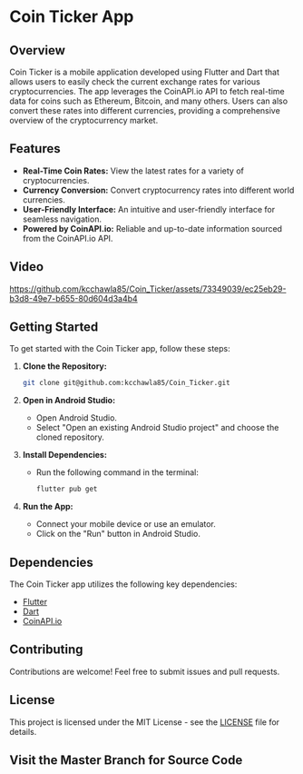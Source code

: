 # Coin Ticker App

## Overview

Coin Ticker is a mobile application developed using Flutter and Dart that allows users to easily check the current exchange rates for various cryptocurrencies. The app leverages the CoinAPI.io API to fetch real-time data for coins such as Ethereum, Bitcoin, and many others. Users can also convert these rates into different currencies, providing a comprehensive overview of the cryptocurrency market.

## Features

- **Real-Time Coin Rates:** View the latest rates for a variety of cryptocurrencies.
- **Currency Conversion:** Convert cryptocurrency rates into different world currencies.
- **User-Friendly Interface:** An intuitive and user-friendly interface for seamless navigation.
- **Powered by CoinAPI.io:** Reliable and up-to-date information sourced from the CoinAPI.io API.

## Video

https://github.com/kcchawla85/Coin_Ticker/assets/73349039/ec25eb29-b3d8-49e7-b655-80d604d3a4b4

## Getting Started

To get started with the Coin Ticker app, follow these steps:

1. **Clone the Repository:**
   ```bash
   git clone git@github.com:kcchawla85/Coin_Ticker.git
   ```

2. **Open in Android Studio:**
   - Open Android Studio.
   - Select "Open an existing Android Studio project" and choose the cloned repository.

3. **Install Dependencies:**
   - Run the following command in the terminal:
     ```bash
     flutter pub get
     ```

4. **Run the App:**
   - Connect your mobile device or use an emulator.
   - Click on the "Run" button in Android Studio.

## Dependencies

The Coin Ticker app utilizes the following key dependencies:

- [Flutter](https://flutter.dev/)
- [Dart](https://dart.dev/)
- [CoinAPI.io](https://www.coinapi.io/)

## Contributing

Contributions are welcome! Feel free to submit issues and pull requests.

## License

This project is licensed under the MIT License - see the [LICENSE](LICENSE) file for details.

## Visit the Master Branch for Source Code 

